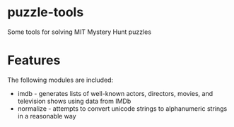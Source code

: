 puzzle-tools
============

Some tools for solving MIT Mystery Hunt puzzles

Features
========
The following modules are included:
* imdb - generates lists of well-known actors, directors, movies, and television shows using data from IMDb
* normalize - attempts to convert unicode strings to alphanumeric strings in a reasonable way
